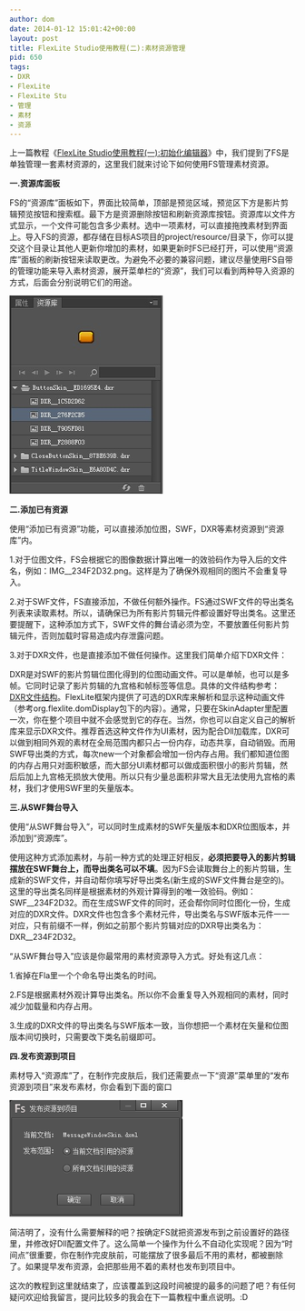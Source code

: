 ```yaml
---
author: dom
date: 2014-01-12 15:01:42+00:00
layout: post
title: FlexLite Studio使用教程(二):素材资源管理
pid: 650
tags:
- DXR
- FlexLite
- FlexLite Stu
- 管理
- 素材
- 资源
---
```


上一篇教程《[FlexLite Studio使用教程(一):初始化编辑器](http://blog.domlib.com/articles/639.html)》中，我们提到了FS是单独管理一套素材资源的，这里我们就来讨论下如何使用FS管理素材资源。

**一.资源库面板**

FS的“资源库”面板如下，界面比较简单，顶部是预览区域，预览区下方是影片剪辑预览按钮和搜索框。最下方是资源删除按钮和刷新资源库按钮。资源库以文件方式显示，一个文件可能包含多少素材。选中一项素材，可以直接拖拽素材到界面上。导入FS的资源，都存储在目标AS项目的project/resource/目录下，你可以提交这个目录让其他人更新你增加的素材，如果更新时FS已经打开，可以使用“资源库”面板的刷新按钮来读取更改。为避免不必要的兼容问题，建议尽量使用FS自带的管理功能来导入素材资源，展开菜单栏的“资源”，我们可以看到两种导入资源的方式，后面会分别说明它们的用途。

[![FS_asset2](/uploads/2014/01/FS_asset2.jpg)](/uploads/2014/01/FS_asset2.jpg)

**二.添加已有资源**

使用“添加已有资源”功能，可以直接添加位图，SWF，DXR等素材资源到“资源库”内。

1.对于位图文件，FS会根据它的图像数据计算出唯一的效验码作为导入后的文件名，例如：IMG__234F2D32.png。这样是为了确保外观相同的图片不会重复导入。

2.对于SWF文件，FS直接添加，不做任何额外操作。FS通过SWF文件的导出类名列表来读取素材。所以，请确保已为所有影片剪辑元件都设置好导出类名。这里还要提醒下，这种添加方式下，SWF文件的舞台请必须为空，不要放置任何影片剪辑元件，否则加载时容易造成内存泄露问题。

3.对于DXR文件，也是直接添加不做任何操作。这里我们简单介绍下DXR文件：

DXR是对SWF的影片剪辑位图化得到的位图动画文件。可以是单帧，也可以是多帧。它同时记录了影片剪辑的九宫格和帧标签等信息。具体的文件结构参考：[DXR文件结构](http://wiki.flexlite.org/index.php?doc-view-53)。FlexLite框架内提供了可选的DXR库来解析和显示这种动画文件（参考org.flexlite.domDisplay包下的内容）。通常，只要在SkinAdapter里配置一次，你在整个项目中就不会感觉到它的存在。当然，你也可以自定义自己的解析库来显示DXR文件。推荐首选这种文件作为UI素材，因为配合Dll加载库，DXR可以做到相同外观的素材在全局范围内都只占一份内存，动态共享，自动销毁。而用SWF导出类的方式，每次new一个对象都会增加一份内存占用。我们都知道位图的内存占用只对面积敏感，而大部分UI素材都可以做成面积很小的影片剪辑，然后后加上九宫格无损放大使用。所以只有少量总面积非常大且无法使用九宫格的素材，我们才使用SWF里的矢量版本。

**三.从SWF舞台导入**

使用“从SWF舞台导入”，可以同时生成素材的SWF矢量版本和DXR位图版本，并添加到“资源库”。

使用这种方式添加素材，与前一种方式的处理正好相反，**必须把要导入的影片剪辑摆放在SWF舞台上，而导出类名可以不填**。因为FS会读取舞台上的影片剪辑，生成新的SWF文件，并自动帮你填写好导出类名(新生成的SWF文件舞台是空的)。这里的导出类名同样是根据素材的外观计算得到的唯一效验码。例如：SWF__234F2D32。而在生成SWF文件的同时，还会帮你同时位图化一份，生成对应的DXR文件。DXR文件也包含多个素材元件，导出类名与SWF版本元件一一对应，只有前缀不一样，例如之前那个影片剪辑对应的DXR导出类名为：DXR__234F2D32。

“从SWF舞台导入”应该是你最常用的素材资源导入方式。好处有这几点：

1.省掉在Fla里一个个命名导出类名的时间。

2.FS是根据素材外观计算导出类名。所以你不会重复导入外观相同的素材，同时减少加载量和内存占用。

3.生成的DXR文件的导出类名与SWF版本一致，当你想把一个素材在矢量和位图版本间切换时，只需要改下类名前缀即可。

**四.发布资源到项目**

素材导入“资源库”了，在制作完皮肤后，我们还需要点一下“资源”菜单里的“发布资源到项目”来发布素材，你会看到下面的窗口

[![FS_publish](/uploads/2014/01/FS_publish.png)](/uploads/2014/01/FS_publish.png)

简洁明了，没有什么需要解释的吧？按确定FS就把资源发布到之前设置好的路径里，并修改好Dll配置文件了。这么简单一个操作为什么不自动化实现呢？因为“时间点”很重要，你在制作完皮肤前，可能摆放了很多最后不用的素材，都被删除了。如果提早发布资源，会把那些用不着的素材也发布到项目中。

这次的教程到这里就结束了，应该覆盖到这段时间被提的最多的问题了吧？有任何疑问欢迎给我留言，提问比较多的我会在下一篇教程中重点说明。:D
